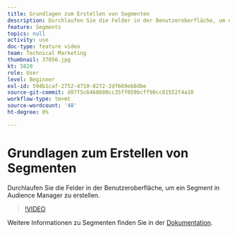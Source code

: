```yaml
---
title: Grundlagen zum Erstellen von Segmenten
description: Durchlaufen Sie die Felder in der Benutzeroberfläche, um ein Segment in Audience Manager zu erstellen.
feature: Segments
topics: null
activity: use
doc-type: feature video
team: Technical Marketing
thumbnail: 37056.jpg
kt: 5820
role: User
level: Beginner
exl-id: 594b1caf-2752-4710-8272-2df669eb8dbe
source-git-commit: d87f5c6468600cc35ff059bcff98cc81552f4a10
workflow-type: tm+mt
source-wordcount: '48'
ht-degree: 0%

---
```


# Grundlagen zum Erstellen von Segmenten

Durchlaufen Sie die Felder in der Benutzeroberfläche, um ein Segment in Audience Manager zu erstellen.

>[!VIDEO](https://video.tv.adobe.com/v/326725/?quality=12&learn=on&captions=ger)

Weitere Informationen zu Segmenten finden Sie in der [Dokumentation](https://experienceleague.adobe.com/docs/audience-manager/user-guide/features/segments/segments-purpose.html?lang=de).
